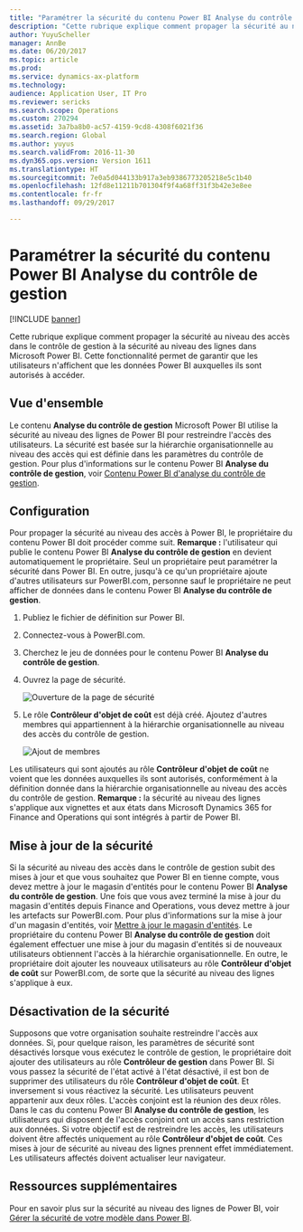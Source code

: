 ```yaml
---
title: "Paramétrer la sécurité du contenu Power BI Analyse du contrôle de gestion"
description: "Cette rubrique explique comment propager la sécurité au niveau des accès dans le contrôle de gestion à la sécurité au niveau des lignes dans Microsoft Power BI. Cette fonctionnalité permet de garantir que les utilisateurs n'affichent que les données Power BI auxquelles ils sont autorisés à accéder."
author: YuyuScheller
manager: AnnBe
ms.date: 06/20/2017
ms.topic: article
ms.prod: 
ms.service: dynamics-ax-platform
ms.technology: 
audience: Application User, IT Pro
ms.reviewer: sericks
ms.search.scope: Operations
ms.custom: 270294
ms.assetid: 3a7ba8b0-ac57-4159-9cd8-4308f6021f36
ms.search.region: Global
ms.author: yuyus
ms.search.validFrom: 2016-11-30
ms.dyn365.ops.version: Version 1611
ms.translationtype: HT
ms.sourcegitcommit: 7e0a5d044133b917a3eb9386773205218e5c1b40
ms.openlocfilehash: 12fd8e11211b701304f9f4a68ff31f3b42e3e8ee
ms.contentlocale: fr-fr
ms.lasthandoff: 09/29/2017

---
```


# <a name="set-up-security-for-the-cost-accounting-analysis-power-bi-content"></a>Paramétrer la sécurité du contenu Power BI Analyse du contrôle de gestion

[!INCLUDE [banner](../includes/banner.md)]

Cette rubrique explique comment propager la sécurité au niveau des accès dans le contrôle de gestion à la sécurité au niveau des lignes dans Microsoft Power BI. Cette fonctionnalité permet de garantir que les utilisateurs n'affichent que les données Power BI auxquelles ils sont autorisés à accéder.

<a name="overview"></a>Vue d'ensemble
--------

Le contenu **Analyse du contrôle de gestion** Microsoft Power BI utilise la sécurité au niveau des lignes de Power BI pour restreindre l'accès des utilisateurs. La sécurité est basée sur la hiérarchie organisationnelle au niveau des accès qui est définie dans les paramètres du contrôle de gestion. Pour plus d'informations sur le contenu Power BI **Analyse du contrôle de gestion**, voir [Contenu Power BI d'analyse du contrôle de gestion](cost-accounting-analysis-content-pack.md).

## <a name="setup"></a>Configuration
Pour propager la sécurité au niveau des accès à Power BI, le propriétaire du contenu Power BI doit procéder comme suit. **Remarque :** l'utilisateur qui publie le contenu Power BI **Analyse du contrôle de gestion** en devient automatiquement le propriétaire. Seul un propriétaire peut paramétrer la sécurité dans Power BI. En outre, jusqu'à ce qu'un propriétaire ajoute d'autres utilisateurs sur PowerBI.com, personne sauf le propriétaire ne peut afficher de données dans le contenu Power BI **Analyse du contrôle de gestion**.

1.  Publiez le fichier de définition sur Power BI.
2.  Connectez-vous à PowerBI.com.
3.  Cherchez le jeu de données pour le contenu Power BI **Analyse du contrôle de gestion**.
4.  Ouvrez la page de sécurité. 

    ![Ouverture de la page de sécurité](./media/CA-picture-1.png)

5.  Le rôle **Contrôleur d'objet de coût** est déjà créé. Ajoutez d'autres membres qui appartiennent à la hiérarchie organisationnelle au niveau des accès du contrôle de gestion. 

    ![Ajout de membres](./media/CA-picture-2.png)

Les utilisateurs qui sont ajoutés au rôle **Contrôleur d'objet de coût** ne voient que les données auxquelles ils sont autorisés, conformément à la définition donnée dans la hiérarchie organisationnelle au niveau des accès du contrôle de gestion. **Remarque :** la sécurité au niveau des lignes s'applique aux vignettes et aux états dans Microsoft Dynamics 365 for Finance and Operations qui sont intégrés à partir de Power BI.

## <a name="updating-security"></a>Mise à jour de la sécurité
Si la sécurité au niveau des accès dans le contrôle de gestion subit des mises à jour et que vous souhaitez que Power BI en tienne compte, vous devez mettre à jour le magasin d'entités pour le contenu Power BI **Analyse du contrôle de gestion**. Une fois que vous avez terminé la mise à jour du magasin d'entités depuis Finance and Operations, vous devez mettre à jour les artefacts sur PowerBI.com. Pour plus d'informations sur la mise à jour d'un magasin d'entités, voir [Mettre à jour le magasin d'entités](power-bi-integration-entity-store.md#update-entity-store). Le propriétaire du contenu Power BI **Analyse du contrôle de gestion** doit également effectuer une mise à jour du magasin d'entités si de nouveaux utilisateurs obtiennent l'accès à la hiérarchie organisationnelle. En outre, le propriétaire doit ajouter les nouveaux utilisateurs au rôle **Contrôleur d'objet de coût** sur PowerBI.com, de sorte que la sécurité au niveau des lignes s'applique à eux.

## <a name="disabling-security"></a>Désactivation de la sécurité
Supposons que votre organisation souhaite restreindre l'accès aux données. Si, pour quelque raison, les paramètres de sécurité sont désactivés lorsque vous exécutez le contrôle de gestion, le propriétaire doit ajouter des utilisateurs au rôle **Contrôleur de gestion** dans Power BI. Si vous passez la sécurité de l'état activé à l'état désactivé, il est bon de supprimer des utilisateurs du rôle **Contrôleur d'objet de coût**. Et inversement si vous réactivez la sécurité. Les utilisateurs peuvent appartenir aux deux rôles. L'accès conjoint est la réunion des deux rôles. Dans le cas du contenu Power BI **Analyse du contrôle de gestion**, les utilisateurs qui disposent de l'accès conjoint ont un accès sans restriction aux données. Si votre objectif est de restreindre les accès, les utilisateurs doivent être affectés uniquement au rôle **Contrôleur d'objet de coût**. Ces mises à jour de sécurité au niveau des lignes prennent effet immédiatement. Les utilisateurs affectés doivent actualiser leur navigateur.

## <a name="additional-resources"></a>Ressources supplémentaires
Pour en savoir plus sur la sécurité au niveau des lignes de Power BI, voir [Gérer la sécurité de votre modèle dans Power BI](https://powerbi.microsoft.com/en-us/documentation/powerbi-admin-rls/#manage-security-on-your-model).




